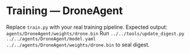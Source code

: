 # Training — DroneAgent

Replace `train.py` with your real training pipeline.
Expected output: `agents/DroneAgent/weights/drone.bin`
Run `../../tools/update_digest.py ../../agents/DroneAgent/model.yaml ../../agents/DroneAgent/weights/drone.bin` to seal digest.
